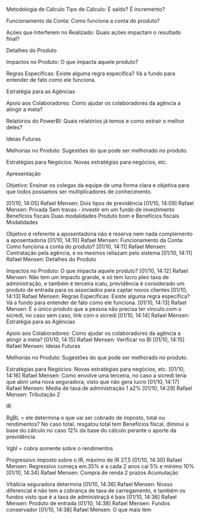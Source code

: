 Metodologia de Cálculo
Tipo de Cálculo: É saldo? É incremento?

Funcionamento da Conta: Como funciona a conta do produto?

Ações que Interferem no Realizado: Quais ações impactam o resultado final?

Detalhes do Produto

Impactos no Produto: O que impacta aquele produto?

Regras Específicas: Existe alguma regra específica? Vá a fundo para entender de fato como ele funciona.

Estratégia para as Agências

Apoio aos Colaboradores: Como ajudar os colaboradores da agência a atingir a meta?

Relatórios do PowerBI: Quais relatórios já temos e como extrair o melhor deles?

Ideias Futuras

Melhorias no Produto: Sugestões do que pode ser melhorado no produto.

Estratégias para Negócios: Novas estratégias para negócios, etc.

Apresentação

Objetivo: Ensinar os colegas da equipe de uma forma clara e objetiva para que todos possamos ser multiplicadores de conhecimento.



[01/10, 14:05] Rafael Mensen: Dois tipos de previdência
[01/10, 14:09] Rafael Mensen: Privada 
Sem travas - investir em um fundo de investimento 
Benefícios fiscais 
Duas modalidades 
Produto bom e Benefícios fiscais 
Modalidades 

Objetivo é referente a aposentadoria não é reserva nem nada complemento a aposentadoria
[01/10, 14:10] Rafael Mensen: Funcionamento da Conta: Como funciona a conta do produto?
[01/10, 14:11] Rafael Mensen: Contratação pela agência, e os mesmos reliazam pelo sistema
[01/10, 14:11] Rafael Mensen: Detalhes do Produto

Impactos no Produto: O que impacta aquele produto?
[01/10, 14:12] Rafael Mensen: Não tem um impacto grande, e só tem lucro pleo taxa de administração, e também é terceira icatu, previdência é considerado um produto de entrada para os associados para captar novos clientes
[01/10, 14:13] Rafael Mensen: Regras Específicas: Existe alguma regra específica? Vá a fundo para entender de fato como ele funciona.
[01/10, 14:13] Rafael Mensen: É o único produto que a pessoa não precisa ter vínculo.com  o sicredi, no caso sem caso, link com o sicredi
[01/10, 14:14] Rafael Mensen: Estratégia para as Agências

Apoio aos Colaboradores: Como ajudar os colaboradores da agência a atingir a meta?
[01/10, 14:15] Rafael Mensen: Verificar no BI
[01/10, 14:15] Rafael Mensen: Ideias Futuras

Melhorias no Produto: Sugestões do que pode ser melhorado no produto.

Estratégias para Negócios: Novas estratégias para negócios, etc.
[01/10, 14:16] Rafael Mensen: Como envolve uma terceira, no caso a sicredi teria que abrir uma nova seguradora, visto que não gera lucro
[01/10, 14:17] Rafael Mensen: Media de taxa de administração 1 a2%
[01/10, 14:29] Rafael Mensen: Tributação 
2 

IR 

BgBL = ele determina o que vai ser cobrado de imposto, total ou rendimentos? No caso total, resgatou total tem Benefícios fiscal, diminui a base do cálculo no caso 12% da base do cálculo perante o aporte da previdência 

Vgbl = cobra somente sobre o rendimentos

Progressivo imposto sobre o IR, máximo de IR 27,5
[01/10, 14:30] Rafael Mensen: Regressivo começa em.35% e a cada 2 anos cai 5% e mínimo 10%
[01/10, 14:34] Rafael Mensen: Compra de renda 
2 prazos 
Acumulação


Vitalícia seguradora determina
[01/10, 14:36] Rafael Mensen: Nosso diferencial é não tem a cobrança de taxa de carregamento, e também os fundos visto que é a taxa de administraçã é baix
[01/10, 14:36] Rafael Mensen: Produto de entrada
[01/10, 14:38] Rafael Mensen: Fundos conservador
[01/10, 14:38] Rafael Mensen: O que mais tem
